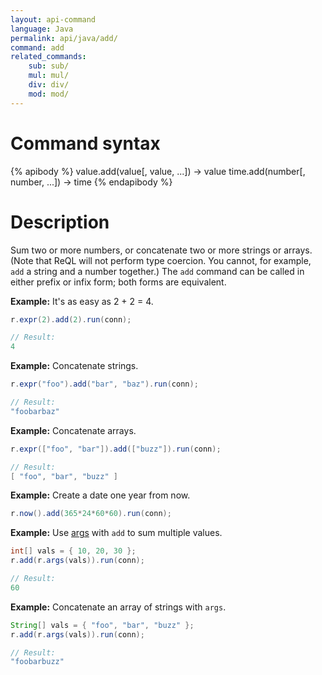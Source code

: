 ```yaml
---
layout: api-command
language: Java
permalink: api/java/add/
command: add
related_commands:
    sub: sub/
    mul: mul/
    div: div/
    mod: mod/
---
```


# Command syntax #

{% apibody %}
value.add(value[, value, ...]) &rarr; value
time.add(number[, number, ...]) &rarr; time
{% endapibody %}

# Description #

Sum two or more numbers, or concatenate two or more strings or arrays. (Note that ReQL will not perform type coercion. You cannot, for example, `add` a string and a number together.) The `add` command can be called in either prefix or infix form; both forms are equivalent.

__Example:__ It's as easy as 2 + 2 = 4.

```java
r.expr(2).add(2).run(conn);

// Result:
4
```

__Example:__ Concatenate strings.

```java
r.expr("foo").add("bar", "baz").run(conn);

// Result:
"foobarbaz"
```


__Example:__ Concatenate arrays.

```java
r.expr(["foo", "bar"]).add(["buzz"]).run(conn);

// Result:
[ "foo", "bar", "buzz" ]
```


__Example:__ Create a date one year from now.

```java
r.now().add(365*24*60*60).run(conn);
```

__Example:__ Use [args](/api/java/args) with `add` to sum multiple values.

```java
int[] vals = { 10, 20, 30 };
r.add(r.args(vals)).run(conn);

// Result:
60
```

__Example:__ Concatenate an array of strings with `args`.

```java
String[] vals = { "foo", "bar", "buzz" };
r.add(r.args(vals)).run(conn);

// Result:
"foobarbuzz"
```
